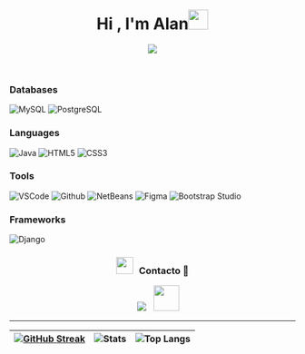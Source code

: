 <h1 align="center"><b>Hi , I'm Alan</b><img src="https://media.giphy.com/media/hvRJCLFzcasrR4ia7z/giphy.gif" width="35"></h1>
<!--  -->
<p align="center">
  <a href="https://github.com/DenverCoder1/readme-typing-svg"><img src="https://readme-typing-svg.herokuapp.com?font=Time+New+Roman&color=cyan&size=25&center=true&vCenter=true&width=600&height=100&lines=Mi+nombre+es+Alan+Manjarrez..&hearts;++;Tengo+23+años,;Soy+de+Sonora,+México"></a></p>

<br/>


<h3>Databases</h3>
<div>
    <img src="https://img.shields.io/badge/MySQL-00f?style=for-the-badge&logo=mysql&logoColor=white" alt="MySQL">
    <img src="https://img.shields.io/badge/PostgreSQL-336791?style=for-the-badge&logo=postgresql&logoColor=white" alt="PostgreSQL">
</div>

<h3>Languages</h3>
<div>
    <img src="https://img.shields.io/badge/-Java-F5A623?style=for-the-badge&logo=ORACLE&logoColor=white" alt="Java">
    <img src="https://img.shields.io/badge/-HTML5-E44D26?style=for-the-badge&logo=html5&logoColor=ffffff" alt="HTML5">
    <img src="https://img.shields.io/badge/-CSS3-2965F1?style=for-the-badge&logo=css3" alt="CSS3">
</div>

<h3>Tools</h3>
<div>
    <img src="https://img.shields.io/badge/-VSCode-007ACC?style=for-the-badge&logo=visual-studio-code" alt="VSCode">
    <img src="https://img.shields.io/badge/Github-%23121011.svg?style=for-the-badge&logo=github&logoColor=white" alt="Github">
    <img src="https://img.shields.io/badge/Apache%20NetBeans-1B6AC6?style=for-the-badge&logo=apache-netbeans-ide&logoColor=white" alt="NetBeans">
    <img src="https://img.shields.io/badge/Figma-F24E1E?style=for-the-badge&logo=figma&logoColor=white" alt="Figma">
    <img src="https://img.shields.io/badge/Bootstrap%20Studio-563D7C?style=for-the-badge&logo=bootstrap&logoColor=white" alt="Bootstrap Studio">
</div>

<h3>Frameworks</h3>
<div>
    <img src="https://img.shields.io/badge/Django-092E20?style=for-the-badge&logo=django&logoColor=white" alt="Django">
</div>

<h3 align="center" > <img src="https://media.giphy.com/media/iY8CRBdQXODJSCERIr/giphy.gif" width="30" height="30" style="margin-right: 10px;">Contacto 🤝 </h3>

<div align="center"  class="icons-social" style="margin-left: 10px;">
        <a style="margin-left: 10px;" target="_blank" href="https://www.instagram.com/wirthix/">
			<img src="https://img.icons8.com/doodle/40/000000/instagram-new--v2.png"></a>
		<a style="margin-left: 10px;" target="_blank" href="mailto:jjose_alan@hotmail.com">
			<img width="45px"; height="45px" src="https://cdn-icons-png.flaticon.com/512/2590/2590807.png" ></a>
      </div>

</p>

---

| [![GitHub Streak](https://github-readme-streak-stats.herokuapp.com/?user=Alanmanjarrez&theme=ocean-gradient&date_format=j%2Fn%5B%2FY%5D)](https://git.io/streak-stats) | ![Stats](https://github-readme-stats.vercel.app/api?username=Alanmanjarrez&count_private=true&show_icons=true&include_all_commits=true&hide_border=true&theme=ocean-gradient)| ![Top Langs](https://github-readme-stats.vercel.app/api/top-langs/?username=Alanmanjarrez&layout=compact&theme=ocean-gradient) |
| - | - | - |



